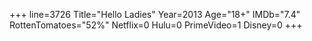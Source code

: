 +++
line=3726
Title="Hello Ladies"
Year=2013
Age="18+"
IMDb="7.4"
RottenTomatoes="52%"
Netflix=0
Hulu=0
PrimeVideo=1
Disney=0
+++

